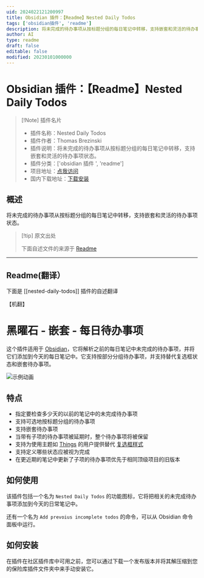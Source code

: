 ```yaml
---
uid: 2024022121200997
title: Obsidian 插件：【Readme】Nested Daily Todos
tags: ['obsidian插件', 'readme']
description: 将未完成的待办事项从按标题分组的每日笔记中转移，支持嵌套和灵活的待办事项状态。
author: AI
type: readme
draft: false
editable: false
modified: 20230101000000
---
```


# Obsidian 插件：【Readme】Nested Daily Todos

> [!Note] 插件名片
> - 插件名称：Nested Daily Todos
> - 插件作者：Thomas Brezinski
> - 插件说明：将未完成的待办事项从按标题分组的每日笔记中转移，支持嵌套和灵活的待办事项状态。
> - 插件分类：['obsidian 插件 ', 'readme']
> - 项目地址：[点我访问](https://github.com/thomasbrezinski/obsidian-nested-daily-todos)
> - 国内下载地址：[下载安装](https://pkmer.cn/products/plugin/pluginMarket/?nested-daily-todos)

## 概述

将未完成的待办事项从按标题分组的每日笔记中转移，支持嵌套和灵活的待办事项状态。

> [!tip] 原文出处
>
>下面自述文件的来源于 [Readme](https://ghproxy.net/https://raw.githubusercontent.com/thomasbrezinski/obsidian-nested-daily-todos/master/README.md)
>

---

## Readme(翻译）

下面是 [[nested-daily-todos]] 插件的自述翻译

【机翻】

# 黑曜石 - 嵌套 - 每日待办事项

这个插件适用于 [Obsidian](https://obsidian.md/)，它将解析之前的每日笔记中未完成的待办事项，并将它们添加到今天的每日笔记中。它支持按部分分组待办事项，并支持替代复选框状态和嵌套待办事项。

![示例动画](https://cdn.pkmer.cn/covers/nested-daily-todos_2_0.gif!pkmer)

## 特点

- 指定要检查多少天的以前的笔记中的未完成待办事项
- 支持可选地按标题分组的待办事项
- 支持嵌套待办事项
- 当带有子项的待办事项被延期时，整个待办事项将被保留
- 支持为使用主题如 [Things](https://github.com/colineckert/obsidian-things) 的用户提供替代 [复选框样式](https://github.com/colineckert/obsidian-things#checkbox-styling)
- 支持定义哪些状态应被视为完成
- 在更近期的笔记中更新了子项的待办事项优先于相同顶级项目的旧版本

## 如何使用

该插件包括一个名为 `Nested Daily Todos` 的功能图标，它将把相关的未完成待办事项添加到今天的日常笔记中。

还有一个名为 `Add prevoius incomplete todos` 的命令，可以从 Obsidian 命令面板中运行。

## 如何安装

在插件在社区插件库中可用之前，您可以通过下载一个发布版本并将其解压缩到您的保险库插件文件夹中来手动安装它。
